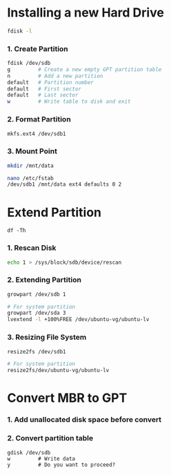 # Installing a new Hard Drive
```bash
fdisk -l
```
### 1. Create Partition
```bash
fdisk /dev/sdb
g         # Create a new empty GPT partition table
n         # Add a new partition
default   # Partition number
default   # First sector
default   # Last sector
w         # Write table to disk and exit
```

### 2. Format Partition
```bash
mkfs.ext4 /dev/sdb1
```

### 3. Mount Point
```bash
mkdir /mnt/data
```
```bash
nano /etc/fstab
/dev/sdb1 /mnt/data ext4 defaults 0 2
```



# Extend Partition
```
df -Th
```
### 1. Rescan Disk
```bash
echo 1 > /sys/block/sdb/device/rescan
```
### 2. Extending Partition
```bash
growpart /dev/sdb 1

# For system partition
growpart /dev/sda 3
lvextend -l +100%FREE /dev/ubuntu-vg/ubuntu-lv
```
### 3. Resizing File System
```bash
resize2fs /dev/sdb1

# For system partition
resize2fs/dev/ubuntu-vg/ubuntu-lv
```




# Convert MBR to GPT
### 1. Add unallocated disk space before convert
### 2. Convert partition table
```
gdisk /dev/sdb
w         # Write data
y         # Do you want to proceed?
```
